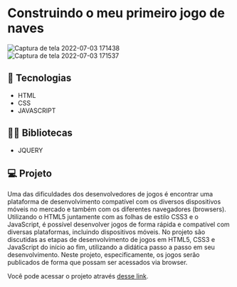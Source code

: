 # Construindo o meu primeiro jogo de naves


![Captura de tela 2022-07-03 171438](https://user-images.githubusercontent.com/94997593/177055878-fa93685e-bab9-4b1a-8d60-6f771a75bce9.jpg)
![Captura de tela 2022-07-03 171537](https://user-images.githubusercontent.com/94997593/177055885-994cfeb1-3930-4f55-b3ea-826696a79b4f.jpg)


## 🚀 Tecnologias
- HTML
- CSS
- JAVASCRIPT


## 👩‍💻 Bibliotecas
- JQUERY


## 💻 Projeto
Uma das dificuldades dos desenvolvedores de jogos é encontrar uma plataforma de desenvolvimento compatível com os diversos dispositivos móveis no mercado e também com os diferentes navegadores (browsers). Utilizando o HTML5 juntamente com as folhas de estilo CSS3 e o JavaScript, é possível desenvolver jogos de forma rápida e compatível com diversas plataformas, incluindo dispositivos móveis. No projeto são discutidas as etapas de desenvolvimento de jogos em HTML5, CSS3 e JavaScript do início ao fim, utilizando a didática passo a passo em seu desenvolvimento. Neste projeto, especificamente, os jogos serão publicados de forma que possam ser acessados via browser.

Você pode acessar o projeto através [desse link](https://jogo-de-naves-ruddy.vercel.app/).
